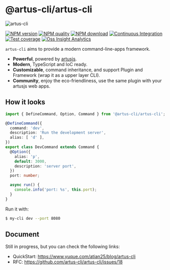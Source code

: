 # @artus-cli/artus-cli

![artus-cli](https://socialify.git.ci/artus-cli/artus-cli/image?description=1&descriptionEditable=__________%20%20CLI%20framework%20with%20modern%20features%20%20__________%20%20%20%20%20%20%20%20%20%20%20%20%20%20%F0%9F%92%AA%20Powerful%20%2B%20%F0%9F%9A%80%20Modern%20%2B%20%F0%9F%8E%A2%20Customizable&font=Source%20Code%20Pro&language=1&name=1&owner=1&pattern=Circuit%20Board&theme=Dark)

[![NPM version](https://img.shields.io/npm/v/@artus-cli/artus-cli.svg?style=flat-square)](https://npmjs.org/package/@artus-cli/artus-cli)
[![NPM quality](https://img.shields.io/npms-io/final-score/@artus-cli/artus-cli.svg?style=flat-square)](https://npmjs.org/package/@artus-cli/artus-cli)
[![NPM download](https://img.shields.io/npm/dm/@artus-cli/artus-cli.svg?style=flat-square)](https://npmjs.org/package/@artus-cli/artus-cli)
[![Continuous Integration](https://github.com/artus-cli/artus-cli/actions/workflows/ci.yml/badge.svg)](https://github.com/artus-cli/artus-cli/actions/workflows/ci.yml)
[![Test coverage](https://img.shields.io/codecov/c/github/artus-cli/artus-cli.svg?style=flat-square)](https://codecov.io/gh/artus-cli/artus-cli)
[![Oss Insight Analytics](https://img.shields.io/badge/OssInsight-artus--cli%2Fartus--cli-blue.svg?style=flat-square)](https://ossinsight.io/analyze/artus-cli/artus-cli)

`artus-cli` aims to provide a modern command-line-apps framework.

- **Powerful**, powered by [artusjs](https://github.com/artusjs).
- **Modern**, TypeScript and IoC ready.
- **Customizable**, command inheritance, and support Plugin and Framework (wrap it as a upper layer CLI).
- **Community**, enjoy the eco-friendliness, use the same plugin with your artusjs web apps.


## How it looks

```ts
import { DefineCommand, Option, Command } from '@artus-cli/artus-cli';

@DefineCommand({
  command: 'dev',
  description: 'Run the development server',
  alias: [ 'd' ],
})
export class DevCommand extends Command {
  @Option({
    alias: 'p',
    default: 3000,
    description: 'server port',
  })
  port: number;

  async run() {
    console.info('port: %s', this.port);
  }
}
```

Run it with:

```bash
$ my-cli dev --port 8080
```


## Document

Still in progress, but you can check the following links:

- QuickStart: https://www.yuque.com/atian25/blog/artus-cli
- RFC: https://github.com/artus-cli/artus-cli/issues/18


